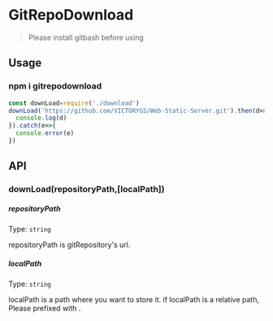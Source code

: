 # GitRepoDownload
> Please install gitbash before using

## Usage
### npm i gitrepodownload
```js
const downLoad=require('./download')
downLoad('https://github.com/VICTORYGS/Web-Static-Server.git').then(d=>{
  console.log(d)
}).catch(e=>{
  console.error(e)
})
```
## API

### downLoad(repositoryPath,[localPath])

##### repositoryPath

Type: `string`

repositoryPath is gitRepository's url.

##### localPath

Type: `string`

localPath is a path where you want to store it.
if localPath is a relative path, Please prefixed with .
